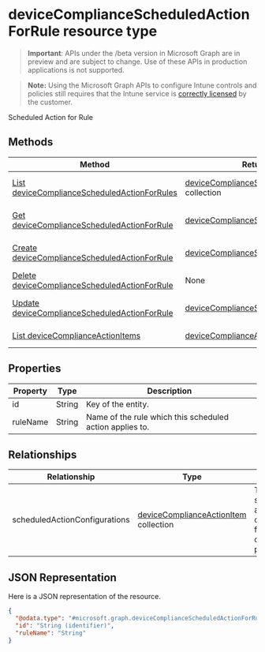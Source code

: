 ﻿# deviceComplianceScheduledActionForRule resource type

> **Important**: APIs under the /beta version in Microsoft Graph are in preview and are subject to change. Use of these APIs in production applications is not supported.

> **Note:** Using the Microsoft Graph APIs to configure Intune controls and policies still requires that the Intune service is [correctly licensed](https://go.microsoft.com/fwlink/?linkid=839381) by the customer.

Scheduled Action for Rule
## Methods
|Method|Return Type|Description|
|---|---|---|
|[List deviceComplianceScheduledActionForRules](../api/intune_deviceconfig_devicecompliancescheduledactionforrule_list.md)|[deviceComplianceScheduledActionForRule](../resources/intune_deviceconfig_devicecompliancescheduledactionforrule.md) collection|List properties and relationships of the [deviceComplianceScheduledActionForRule](../resources/intune_deviceconfig_devicecompliancescheduledactionforrule.md) objects.|
|[Get deviceComplianceScheduledActionForRule](../api/intune_deviceconfig_devicecompliancescheduledactionforrule_get.md)|[deviceComplianceScheduledActionForRule](../resources/intune_deviceconfig_devicecompliancescheduledactionforrule.md)|Read properties and relationships of the [deviceComplianceScheduledActionForRule](../resources/intune_deviceconfig_devicecompliancescheduledactionforrule.md) object.|
|[Create deviceComplianceScheduledActionForRule](../api/intune_deviceconfig_devicecompliancescheduledactionforrule_create.md)|[deviceComplianceScheduledActionForRule](../resources/intune_deviceconfig_devicecompliancescheduledactionforrule.md)|Create a new [deviceComplianceScheduledActionForRule](../resources/intune_deviceconfig_devicecompliancescheduledactionforrule.md) object.|
|[Delete deviceComplianceScheduledActionForRule](../api/intune_deviceconfig_devicecompliancescheduledactionforrule_delete.md)|None|Deletes a [deviceComplianceScheduledActionForRule](../resources/intune_deviceconfig_devicecompliancescheduledactionforrule.md).|
|[Update deviceComplianceScheduledActionForRule](../api/intune_deviceconfig_devicecompliancescheduledactionforrule_update.md)|[deviceComplianceScheduledActionForRule](../resources/intune_deviceconfig_devicecompliancescheduledactionforrule.md)|Update the properties of a [deviceComplianceScheduledActionForRule](../resources/intune_deviceconfig_devicecompliancescheduledactionforrule.md) object.|
|[List deviceComplianceActionItems](../api/intune_deviceconfig_devicecomplianceactionitem_list.md)|[deviceComplianceActionItem](../resources/intune_deviceconfig_devicecomplianceactionitem.md) collection|List properties and relationships of the [deviceComplianceActionItem](../resources/intune_deviceconfig_devicecomplianceactionitem.md) objects.|

## Properties
|Property|Type|Description|
|---|---|---|
|id|String|Key of the entity.|
|ruleName|String|Name of the rule which this scheduled action applies to.|

## Relationships
|Relationship|Type|Description|
|---|---|---|
|scheduledActionConfigurations|[deviceComplianceActionItem](../resources/intune_deviceconfig_devicecomplianceactionitem.md) collection|The list of scheduled action configurations for this compliance policy.|

## JSON Representation
Here is a JSON representation of the resource.
<!-- {
  "blockType": "resource",
  "keyProperty": "id",
  "@odata.type": "microsoft.graph.deviceComplianceScheduledActionForRule"
}
-->
```json
{
  "@odata.type": "#microsoft.graph.deviceComplianceScheduledActionForRule",
  "id": "String (identifier)",
  "ruleName": "String"
}
```



